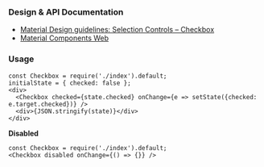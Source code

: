 ### Design & API Documentation

- [Material Design guidelines: Selection Controls – Checkbox](https://material.io/guidelines/components/selection-controls.html#selection-controls-checkbox)
- [Material Components Web](https://material.io/components/web/catalog/input-controls/checkboxes/)

### Usage

```
const Checkbox = require('./index').default;
initialState = { checked: false };
<div>
  <Checkbox checked={state.checked} onChange={e => setState({checked: e.target.checked})} />
  <div>{JSON.stringify(state)}</div>
</div>
```

**Disabled**

```
const Checkbox = require('./index').default;
<Checkbox disabled onChange={() => {}} />
```
